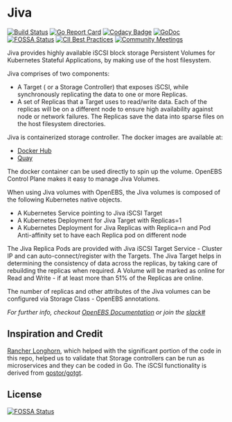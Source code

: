 # Jiva

[![Build Status](https://travis-ci.org/openebs/jiva.svg?branch=master)](https://travis-ci.org/openebs/jiva)
[![Go Report Card](https://goreportcard.com/badge/github.com/openebs/jiva)](https://goreportcard.com/report/github.com/openebs/jiva)
[![Codacy Badge](https://api.codacy.com/project/badge/Grade/616f61627a4543febe14af30358805b9)](https://www.codacy.com/app/OpenEBS/jiva?utm_source=github.com&amp;utm_medium=referral&amp;utm_content=openebs/jiva&amp;utm_campaign=Badge_Grade)
[![GoDoc](https://godoc.org/github.com/openebs/jiva?status.svg)](https://godoc.org/github.com/openebs/jiva)
[![FOSSA Status](https://app.fossa.com/api/projects/git%2Bgithub.com%2Fopenebs%2Fjiva.svg?type=shield)](https://app.fossa.com/projects/git%2Bgithub.com%2Fopenebs%2Fjiva?ref=badge_shield)
[![CII Best Practices](https://bestpractices.coreinfrastructure.org/projects/1755/badge)](https://bestpractices.coreinfrastructure.org/projects/1755)
[![Community Meetings](https://img.shields.io/badge/Community-Meetings-blue)](https://hackmd.io/hiRcXyDTRVO2_Zs9fp0CAg)

Jiva provides highly available iSCSI block storage Persistent Volumes for Kubernetes Stateful Applications, by making use of the host filesystem.

Jiva comprises of two components:
-   A Target ( or a Storage Controller) that exposes iSCSI, while synchronously replicating the data to one or more Replicas. 
-   A set of Replicas that a Target uses to read/write data. Each of the replicas will be on a different node to ensure high availability against node or network failures. The Replicas save the data into sparse files on the host filesystem directories. 

Jiva is containerized storage controller. The docker images are available at:
-   [Docker Hub](https://cloud.docker.com/u/openebs/repository/docker/openebs/jiva)
-   [Quay](https://quay.io/repository/openebs/jiva)

The docker container can be used directly to spin up the volume. OpenEBS Control Plane makes it easy to manage Jiva Volumes. 

When using Jiva volumes with OpenEBS, the Jiva volumes is composed of the following Kubernetes native objects.
-   A Kubernetes Service pointing to Jiva iSCSI Target
-   A Kubernetes Deployment for Jiva Target with Replicas=1
-   A Kubernetes Deployment for Jiva Replicas with Replica=n and Pod Anti-affinity set to have each Replica pod on different node

The Jiva Replica Pods are provided with Jiva iSCSI Target Service - Cluster IP  and can auto-connect/register with the Targets. The Jiva Target helps in determining the consistency of data across the replicas, by taking care of rebuilding the replicas when required. A Volume will be marked as online for Read and Write - if at least more than 51% of the Replicas are online. 

The number of replicas and other attributes of the Jiva volumes can be configured via Storage Class - OpenEBS annotations. 

*For further info, checkout [OpenEBS Documentation](https://docs.openebs.io/) or join the [slack#](https://slack.openebs.io)*

## Inspiration and Credit

[Rancher Longhorn](https://github.com/rancher/longhorn-engine), which helped with the significant portion of the code in this repo, helped us to validate that Storage controllers can be run as microservices and they can be coded in Go. The iSCSI functionality is derived from [gostor/gotgt](https://github.com/gostor/gotgt).

## License

[![FOSSA Status](https://app.fossa.com/api/projects/git%2Bgithub.com%2Fopenebs%2Fjiva.svg?type=large)](https://app.fossa.com/projects/git%2Bgithub.com%2Fopenebs%2Fjiva?ref=badge_large)
